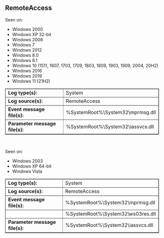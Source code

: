 ## RemoteAccess

Seen on:
* Windows 2000
* Windows XP 32-bit
* Windows 2008
* Windows 7
* Windows 2012
* Windows 8.0
* Windows 8.1
* Windows 10 (1511, 1607, 1703, 1709, 1803, 1809, 1903, 1909, 2004, 20H2)
* Windows 2016
* Windows 2019
* Windows 11 (21H2)

<table border="1" class="docutils">
  <tbody>
    <tr>
      <td><b>Log type(s):</b></td>
      <td>System</td>
    </tr>
    <tr>
      <td><b>Log source(s):</b></td>
      <td>RemoteAccess</td>
    </tr>
    <tr>
      <td><b>Event message file(s):</b></td>
      <td>%SystemRoot%\System32\mprmsg.dll</td>
    </tr>
    <tr>
      <td><b>Parameter message file(s):</b></td>
      <td>%SystemRoot%\System32\iassvcs.dll</td>
    </tr>
  </tbody>
</table>

&nbsp;

Seen on:
* Windows 2003
* Windows XP 64-bit
* Windows Vista

<table border="1" class="docutils">
  <tbody>
    <tr>
      <td><b>Log type(s):</b></td>
      <td>System</td>
    </tr>
    <tr>
      <td><b>Log source(s):</b></td>
      <td>RemoteAccess</td>
    </tr>
    <tr>
      <td><b>Event message file(s):</b></td>
      <td>%SystemRoot%\System32\mprmsg.dll</td>
    </tr>
    <tr>
      <td>&nbsp;</td>
      <td>%SystemRoot%\System32\ws03res.dll</td>
    </tr>
    <tr>
      <td><b>Parameter message file(s):</b></td>
      <td>%SystemRoot%\System32\iassvcs.dll</td>
    </tr>
  </tbody>
</table>

&nbsp;

